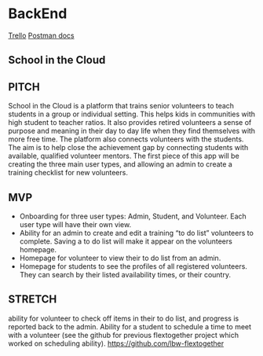 # BackEnd
[Trello](https://trello.com/b/YFxFQxmN/school-in-the-cloud-1)
[Postman docs](https://documenter.getpostman.com/view/9704117/SzKZsGB3?version=latest)

## School in the Cloud

## PITCH
School in the Cloud is a platform that trains senior volunteers to teach students in a group or individual setting.  This helps kids in communities with high student to teacher ratios. It also provides retired volunteers a sense of purpose and meaning in their day to day life when they find themselves with more free time.  The platform also connects volunteers with the students. The aim is to help close the achievement gap by connecting students with available, qualified volunteer mentors. The first piece of this app will be creating the three main user types, and allowing an admin to create a training checklist for new volunteers.

## MVP
- Onboarding for three user types: Admin, Student, and Volunteer. Each user type will have their own view.
- Ability for an admin to create and edit a training “to do list” volunteers to complete. Saving a to do list will make it appear on the volunteers homepage.
- Homepage for volunteer to view their to do list from an admin.
- Homepage for students to see the profiles of all registered volunteers. They can search by their listed availability times, or their country.

## STRETCH
ability for volunteer to check off items in their to do list, and progress is reported back to the admin.
Ability for a student to schedule a time to meet with a volunteer (see the github for previous flextogether project which worked on scheduling ability).
https://github.com/lbw-flextogether
